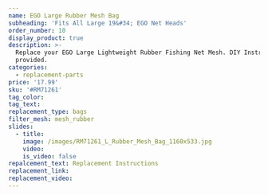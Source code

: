 ```yaml
---
name: EGO Large Rubber Mesh Bag
subheading: 'Fits All Large 19&#34; EGO Net Heads'
order_number: 10
display_product: true
description: >-
  Replace your EGO Large Lightweight Rubber Fishing Net Mesh. DIY Instructions
  provided.
categories:
  - replacement-parts
price: '17.99'
sku: '#RM71261'
tag_color:
tag_text:
replacement_type: bags
filter_mesh: mesh_rubber
slides:
  - title:
    image: /images/RM71261_L_Rubber_Mesh_Bag_1160x533.jpg
    video:
    is_video: false
repalcement_text: Replacement Instructions
replacement_link:
replacement_video:
---
```

